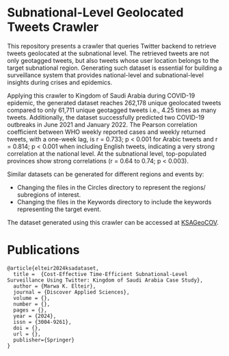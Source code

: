 # Subnational-Level Geolocated Tweets Crawler
This repository presents a crawler that queries Twitter backend to retrieve tweets geolocated at the subnational level.  The retrieved tweets are not only geotagged tweets, but also tweets whose user location belongs to the target subnational region. Generating such dataset is essential for building a surveillance system that provides national-level and subnational-level insights during crises and epidemics.

Applying this crawler to Kingdom of Saudi Arabia during COVID-19 epidemic, the generated dataset reaches 262,178 unique geolocated tweets compared to only 61,711 unique geotagged tweets i.e., 4.25 times as many tweets. Additionally, the dataset successfully predicted two COVID-19 outbreaks in June 2021 and January 2022. The Pearson correlation coefficient between WHO weekly reported cases and weekly returned tweets, with a one-week lag, is r = 0.733; p < 0.001 for Arabic tweets and r = 0.814; p < 0.001 when including English tweets, indicating a very strong correlation at the national level. At the subnational level, top-populated provinces show strong correlations (r = 0.64 to 0.74; p < 0.003).

Similar datasets can be generated for different regions and events by:
 - Changing the files in the Circles directory to represent the regions/ subregions of interest.
 - Changing the files in the Keywords directory to include the keywords representing the target event.
 
The dataset generated using this crawler can be accessed at [KSAGeoCOV](https://kaggle.com/datasets/5e2c333e22d6edca5ee813c84c964e00d682c4aabb3e04b53f85156ba1c52cc6).

# Publications
    @article{elteir2024ksadataset,  
      title =  {Cost-Effective Time-Efficient Subnational-Level Surveillance Using Twitter: Kingdom of Saudi Arabia Case Study},    
      author = {Marwa K. Elteir},
      journal = {Discover Applied Sciences},
      volume = {},
      number = {},
      pages = {},
      year = {2024},
      issn = {3004-9261},
      doi = {},
      url = {},
      publisher={Springer}
    }
